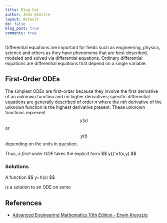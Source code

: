 ```yaml
---
title: Blog Cat
author: John Gentile
layout: default
kb: false
blog_post: true
comments: true
---
```


Differential equations are important for fields such as engineering, physics, science and others as they have phenomena that are best described, modeled and solved via differential equations. Ordinary differential equations are differential equations that depend on a single variable.

## First-Order ODEs

The simplest ODEs are first-order because they involve the first derivative of an unknown function and no higher derivatives; specific differential equations are generally described of order _n_ where the _nth_ derivative of the unknown function is the highest derivative present. These unknown functions represent $$ y(x) $$ or $$ y(t) $$ depending on the units in question.

Thus, a _first-order ODE_ takes the explicit form
\$\$ y{}'=f(x,y) $$

### Solutions

A function \$\$ y=h(x) $$

is a solution to an ODE on some 

## References

* [Advanced Engineering Mathematics 10th Edition - Erwin Kreyszig](https://www.amazon.com/Advanced-Engineering-Mathematics-Enhanced-eText/dp/0470458364)
